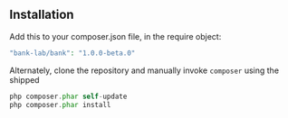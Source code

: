 ## Installation

Add this to your composer.json file, in the require object:

```php
"bank-lab/bank": "1.0.0-beta.0"
```

Alternately, clone the repository and manually invoke `composer` using the shipped

```php
php composer.phar self-update
php composer.phar install
```
